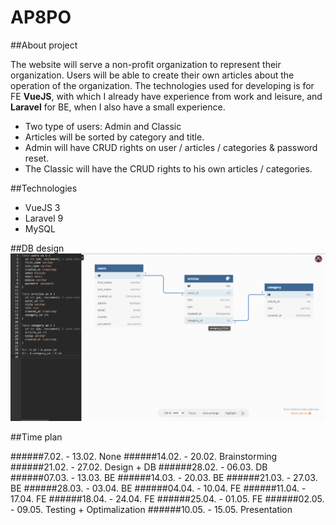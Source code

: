 # AP8PO
##About project

The website will serve a non-profit organization to represent their organization. Users will be able to create their own articles about the operation of the organization.
The technologies used for developing is for FE **VueJS**, with which I already have experience from work and leisure, and **Laravel** for BE, when I also have a small experience.

 * Two type of users: Admin and Classic
 * Articles will be sorted by category and title.
 * Admin will have CRUD rights on user / articles / categories & password reset.
 * The Classic will have the CRUD rights to his own articles / categories.
 

##Technologies
 * VueJS 3
 * Laravel 9
 * MySQL

##DB design
![Database design](./img/db_pic.png)

##Time plan

######7.02. - 13.02.
    None
######14.02. - 20.02.
    Brainstorming
######21.02. - 27.02.
    Design + DB
######28.02. - 06.03.
    DB
######07.03. - 13.03.
    BE
######14.03. - 20.03.
    BE
######21.03. - 27.03.
    BE
######28.03. - 03.04.
    BE
######04.04. - 10.04.
    FE
######11.04. - 17.04.
    FE
######18.04. - 24.04.
    FE
######25.04. - 01.05.
    FE
######02.05. - 09.05.
    Testing + Optimalization
######10.05. - 15.05.
    Presentation